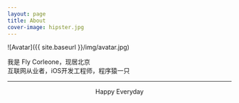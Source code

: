 ```yaml
---
layout: page
title: About
cover-image: hipster.jpg
---
```


![Avatar]({{ site.baseurl }}/img/avatar.jpg)

我是 Fly Corleone，现居北京
<br>
互联网从业者，iOS开发工程师，程序猿一只

---

<center>
Happy Everyday
</center>
